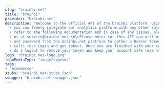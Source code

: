 ```yaml
---
slug: "brainbi-net"
title: "brainbi"
provider: "brainbi.net"
description: "Welcome to the official API of the brainbi platform. Using this API\
  \ you can freely integrate our analytics platform with any other solution. \nPlease\
  \ refer to the following documentation and in case of any issues, please contact\
  \ us at service@brainbi.net.\n\nPlease note: for this API you will use your email\
  \ and password from the brainbi.net platform to gather a Bearer Token for any API\
  \ calls (use Login and get token). Once you are finished with your calls, please\
  \ do a logout to remove your token and keep your account safe (use logout)."
logo: "brainbi.net-logo.svg"
logoMediaType: "image/svg+xml"
tags:
- "ecommerce"
stubs: "brainbi.net-stubs.json"
swagger: "brainbi.net-swagger.json"
---
```

